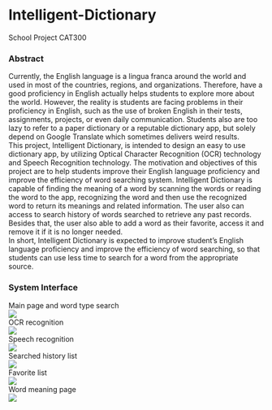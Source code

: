 # Intelligent-Dictionary
School Project CAT300

### Abstract
Currently, the English language is a lingua franca around the world and used in most of the countries, regions, and organizations. Therefore, have a good proficiency in English actually helps students to explore more about the world. However, the reality is students are facing problems in their proficiency in English, such as the use of broken English in their tests, assignments, projects, or even daily communication. Students also are too lazy to refer to a paper dictionary or a reputable dictionary app, but solely depend on Google Translate which sometimes delivers weird results.\
	This project, Intelligent Dictionary, is intended to design an easy to use dictionary app, by utilizing Optical Character Recognition (OCR) technology and Speech Recognition technology. The motivation and objectives of this project are to help students improve their English language proficiency and improve the efficiency of word searching system. Intelligent Dictionary is capable of finding the meaning of a word by scanning the words or reading the word to the app, recognizing the word and then use the recognized word to return its meanings and related information. The user also can access to search history of words searched to retrieve any past records. Besides that, the user also able to add a word as their favorite, access it and remove it if it is no longer needed.\
	In short, Intelligent Dictionary is expected to improve student’s English language proficiency and improve the efficiency of word searching, so that students can use less time to search for a word from the appropriate source.

### System Interface
Main page and word type search\
![](/result/main.png)\
OCR recognition\
![](/result/ocr.png)\
Speech recognition\
![](/result/speech.png)\
Searched history list\
![](/result/history.png)\
Favorite list\
![](/result/favorite.png)\
Word meaning page\
![](/result/meaning.png)
